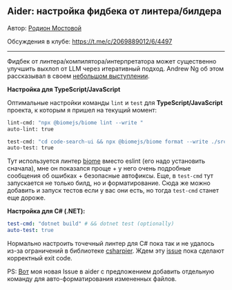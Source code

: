 ## Aider: настройка фидбека от линтера/билдера

Автор: [Родион Мостовой](https://t.me/rodion_m_tg)

Обсуждения в клубе: https://t.me/c/2069889012/6/4497

---

Фидбек от линтера/компилятора/интерпретатора может существенно улучшить выхлоп от LLM через итеративный подход. Andrew Ng об этом рассказывал в своем [небольшом выступлении](https://www.youtube.com/watch?v=sal78ACtGTc). 

**Настройка для TypeScript/JavaScript**

Оптимальные настройки команды `lint` и `test` для **TypeScript/JavaScript** проекта, к которым я пришел на текущий момент:
``` cmd
lint-cmd: "npx @biomejs/biome lint --write "
auto-lint: true

test-cmd: "cd code-search-ui && npx @biomejs/biome format --write ./src && npm run build"
auto-test: true
```
Тут используется линтер [biome](https://biomejs.dev/linter/) вместо eslint (его надо установить сначала), мне он показался проще + у него очень подробные сообщения об ошибках + безопасные автофиксы. Еще, в `test-cmd` тут запускается не только билд, но и форматирование. Сюда же можно добавить и запуск тестов если у вас они есть, но тогда `test-cmd` станет еще дороже.

**Настройка для C# (.NET):**
``` yml
test-cmd: "dotnet build" # && dotnet test (optionally)
auto-test: true
```

Нормально настроить точечный линтер для C# пока так и не удалось из-за ограничений в библиотеке [csharpier](https://csharpier.com/docs/CLI). Ждем эту [issue](https://github.com/belav/csharpier/issues/1131) пока сделают корректный exit code.

PS: [Вот](https://github.com/paul-gauthier/aider/issues/907) моя новая Issue в aider с предложением добавить отдельную команду для авто-форматирования измененных файлов.
